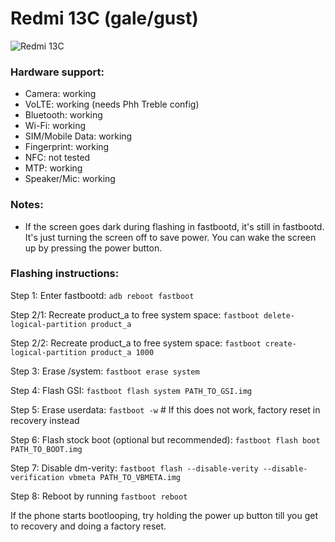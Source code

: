 # Redmi 13C (gale/gust)
![Redmi 13C](https://fdn2.gsmarena.com/vv/bigpic/xiaomi-redmi-13c.jpg)

### Hardware support:
- Camera: working
- VoLTE: working (needs Phh Treble config)
- Bluetooth: working
- Wi-Fi: working
- SIM/Mobile Data: working
- Fingerprint: working
- NFC: not tested
- MTP: working
- Speaker/Mic: working

### Notes:
- If the screen goes dark during flashing in fastbootd, it's still in fastbootd. It's just turning the screen off to save power. You can wake the screen up by pressing the power button.

### Flashing instructions:

Step 1: Enter fastbootd: `adb reboot fastboot`

Step 2/1: Recreate product_a to free system space: `fastboot delete-logical-partition product_a`

Step 2/2: Recreate product_a to free system space: `fastboot create-logical-partition product_a 1000`

Step 3: Erase /system: `fastboot erase system`

Step 4: Flash GSI: `fastboot flash system PATH_TO_GSI.img`

Step 5: Erase userdata: `fastboot -w` # If this does not work, factory reset in recovery instead

Step 6: Flash stock boot (optional but recommended): `fastboot flash boot PATH_TO_BOOT.img`

Step 7: Disable dm-verity: `fastboot flash --disable-verity --disable-verification vbmeta PATH_TO_VBMETA.img`

Step 8: Reboot by running `fastboot reboot`

If the phone starts bootlooping, try holding the power up button till you get to recovery and doing a factory reset.
